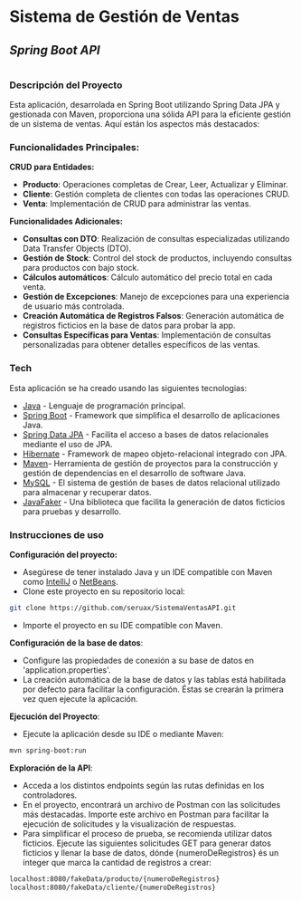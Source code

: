 # Sistema de Gestión de Ventas
## _Spring Boot API_
#
### Descripción del Proyecto
Esta aplicación, desarrolada en Spring Boot utilizando Spring Data JPA y gestionada con Maven, proporciona una sólida API para la eficiente gestión de un sistema de ventas. Aquí están los aspectos más destacados:


### Funcionalidades Principales:
**CRUD para Entidades:**
- **Producto**: Operaciones completas de Crear, Leer, Actualizar y Eliminar.
- **Cliente**: Gestión completa de clientes con todas las operaciones CRUD.
- **Venta**: Implementación de CRUD para administrar las ventas.

**Funcionalidades Adicionales:**
- **Consultas con DTO**: Realización de consultas especializadas utilizando Data Transfer Objects (DTO).
- **Gestión de Stock**: Control del stock de productos, incluyendo consultas para productos con bajo stock.
- **Cálculos automáticos**: Cálculo automático del precio total en cada venta.
- **Gestión de Excepciones**: Manejo de excepciones para una experiencia de usuario más controlada.
- **Creación Automática de Registros Falsos**: Generación automática de registros ficticios en la base de datos para probar la app.
- **Consultas Específicas para Ventas**: Implementación de consultas personalizadas para obtener detalles específicos de las ventas.

### Tech
Esta aplicación se ha creado usando las siguientes tecnologias:


- [Java] - Lenguaje de programación principal.
- [Spring Boot] - Framework que simplifica el desarrollo de aplicaciones Java.
- [Spring Data JPA] - Facilita el acceso a bases de datos relacionales mediante el uso de JPA.
- [Hibernate] - Framework de mapeo objeto-relacional integrado con JPA.
- [Maven]- Herramienta de gestión de proyectos para la construcción y gestión de dependencias en el desarrollo de software Java.
- [MySQL] - El sistema de gestión de bases de datos relacional utilizado para almacenar y recuperar datos.
- [JavaFaker] - Una biblioteca que facilita la generación de datos ficticios para pruebas y desarrollo.

### Instrucciones de uso
**Configuración del proyecto:**
- Asegúrese de tener instalado Java y un IDE compatible con Maven como [IntelliJ] o [NetBeans].
- Clone este proyecto en su repositorio local: 
```sh
git clone https://github.com/seruax/SistemaVentasAPI.git
```
- Importe el proyecto en su IDE compatible con Maven.

**Configuración de la base de datos**:
- Configure las propiedades de conexión a su base de datos en 'application.properties'.
- La creación automática de la base de datos y las tablas está habilitada por defecto para facilitar la configuración. Éstas se crearán la primera vez quen ejecute la aplicación.

**Ejecución del Proyecto**:
- Ejecute la aplicación desde su IDE o mediante Maven:
```sh
mvn spring-boot:run
```

**Exploración de la API**:
- Acceda a los distintos endpoints según las rutas definidas en los controladores.
- En el proyecto, encontrará un archivo de Postman con las solicitudes más destacadas. Importe este archivo en Postman para facilitar la ejecución de solicitudes y la visualización de respuestas.
- Para simplificar el proceso de prueba, se recomienda utilizar datos ficticios. Ejecute las siguientes solicitudes GET para generar datos ficticios y llenar la base de datos, dónde {numeroDeRegistros} és un integer que marca la cantidad de registros a crear:
```sh
localhost:8080/fakeData/producto/{numeroDeRegistros}
localhost:8080/fakeData/cliente/{numeroDeRegistros}
```



   [Java]: <https://www.oracle.com/es/java/technologies/downloads/>
   [Spring Boot]: <https://spring.io/projects/spring-boot>
   [Spring Data JPA]: <https://spring.io/projects/spring-data-jpa>
   [Hibernate]: <https://hibernate.org>
   [MySQL]: <https://www.mysql.com>
   [JavaFaker]: <https://github.com/DiUS/java-faker>
   [Maven]: <https://maven.apache.org>
   [IntelliJ]: <https://www.jetbrains.com/es-es/idea/>
   [NetBeans]: <https://netbeans.apache.org/front/main/>
